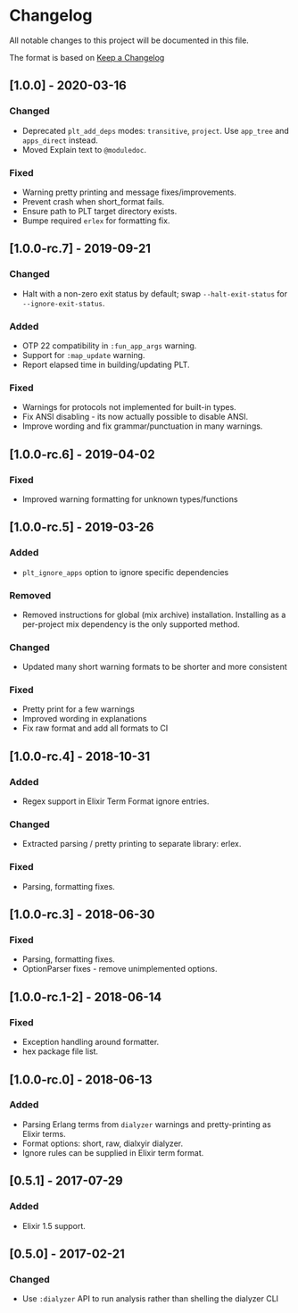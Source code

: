 # Changelog

All notable changes to this project will be documented in this file.

The format is based on [Keep a Changelog](https://keepachangelog.com/en/1.0.0/)

## [1.0.0] - 2020-03-16

### Changed
 - Deprecated `plt_add_deps` modes: `transitive`, `project`. Use `app_tree` and `apps_direct` instead.
 - Moved Explain text to `@moduledoc`.

### Fixed
 - Warning pretty printing and message fixes/improvements.
 - Prevent crash when short_format fails.
 - Ensure path to PLT target directory exists.
 - Bumpe required `erlex` for formatting fix.

## [1.0.0-rc.7] - 2019-09-21

### Changed
  - Halt with a non-zero exit status by default; swap `--halt-exit-status` for `--ignore-exit-status`.

### Added
  - OTP 22 compatibility in `:fun_app_args` warning.
  - Support for `:map_update` warning.
  - Report elapsed time in building/updating PLT.

### Fixed
  - Warnings for protocols not implemented for built-in types.
  - Fix ANSI disabling - its now actually possible to disable ANSI.
  - Improve wording and fix grammar/punctuation in many warnings.

## [1.0.0-rc.6] - 2019-04-02

### Fixed
  - Improved warning formatting for unknown types/functions

## [1.0.0-rc.5] - 2019-03-26

### Added
  - `plt_ignore_apps` option to ignore specific dependencies

### Removed
  - Removed instructions for global (mix archive) installation. Installing as a per-project
    mix dependency is the only supported method.

### Changed
  - Updated many short warning formats to be shorter and more consistent

### Fixed
  - Pretty print for a few warnings
  - Improved wording in explanations
  - Fix raw format and add all formats to CI

## [1.0.0-rc.4] - 2018-10-31

### Added
  - Regex support in Elixir Term Format ignore entries.

### Changed
  - Extracted parsing / pretty printing to separate library: erlex.

### Fixed
  - Parsing, formatting fixes.

## [1.0.0-rc.3] - 2018-06-30

### Fixed
  - Parsing, formatting fixes.
  - OptionParser fixes - remove unimplemented options.

## [1.0.0-rc.1-2] - 2018-06-14

### Fixed
 - Exception handling around formatter.
 - hex package file list.

## [1.0.0-rc.0] - 2018-06-13

### Added
  - Parsing Erlang terms from `dialyzer` warnings and pretty-printing as Elixir terms.
  - Format options: short, raw, dialxyir dialyzer.
  - Ignore rules can be supplied in Elixir term format.

## [0.5.1] - 2017-07-29

### Added
  - Elixir 1.5 support.

## [0.5.0] - 2017-02-21

### Changed

  - Use `:dialyzer` API to run analysis rather than shelling the dialyzer CLI
